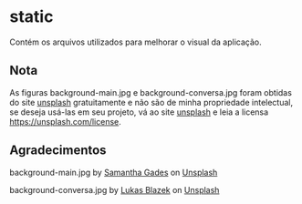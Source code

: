 # static
Contém os arquivos utilizados para melhorar o visual da aplicação.

## Nota
As figuras background-main.jpg e background-conversa.jpg foram obtidas do site [unsplash](https://unsplash.com/s/photos/website-background) gratuitamente e não são de minha propriedade intelectual, se deseja usá-las em seu projeto, vá ao site [unsplash](https://unsplash.com/s/photos/website-background) e leia a licensa https://unsplash.com/license.

## Agradecimentos

background-main.jpg  by <a href="https://unsplash.com/@srosinger3997?utm_source=unsplash&utm_medium=referral&utm_content=creditCopyText">Samantha Gades</a> on <a href="https://unsplash.com/s/photos/website-background?utm_source=unsplash&utm_medium=referral&utm_content=creditCopyText">Unsplash</a>

background-conversa.jpg by <a href="https://unsplash.com/@goumbik?utm_source=unsplash&utm_medium=referral&utm_content=creditCopyText">Lukas Blazek</a> on <a href="https://unsplash.com/s/photos/website-background?utm_source=unsplash&utm_medium=referral&utm_content=creditCopyText">Unsplash</a>
  
